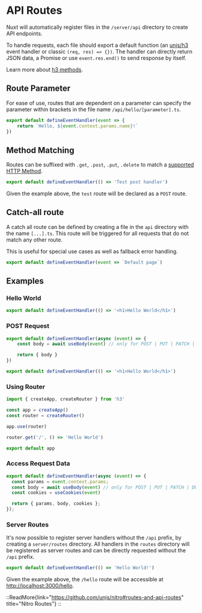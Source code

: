 # API Routes

Nuxt will automatically register files in the `/server/api` directory to create API endpoints.

To handle requests, each file should export a default function (an [unjs/h3](https://github.com/unjs/h3) event handler or classic `(req, res) => {})`. The handler can directly return JSON data, a Promise or use `event.res.end()` to send response by itself.

Learn more about [h3 methods](https://www.jsdocs.io/package/h3#package-index-functions).

## Route Parameter

For ease of use, routes that are dependent on a parameter can specify the parameter within brackets in the file name `/api/hello/[parameter].ts`.

```ts [/server/api/hello/[name].ts]
export default defineEventHandler(event => {
    return `Hello, ${event.context.params.name}!`
})
```

## Method Matching

Routes can be suffixed with `.get`, `.post`, `.put`, `.delete` to match a [supported HTTP Method](https://github.com/unjs/nitro/blob/main/src/runtime/virtual/server-handlers.d.ts#L7).

```ts [/server/api/test.post.ts]
export default defineEventHandler(() => 'Test post handler')
```

Given the example above, the `test` route will be declared as a `POST` route.

## Catch-all route

A catch all route can be defined by creating a file in the `api` directory with the name `[...].ts`. This route will be triggered for all requests that do not match any other route.

This is useful for special use cases as well as fallback error handling.

```ts [/server/api/[...].ts]
export default defineEventHandler(event => `Default page`)
```

## Examples

### Hello World

```ts [/server/api/hello.ts]
export default defineEventHandler(() => '<h1>Hello World</h1>')
```

### POST Request

<code-group>
<code-block label="Basic" active>

```ts [/server/api/hello.ts]
export default defineEventHandler(async (event) => {
    const body = await useBody(event) // only for POST | PUT | PATCH | DELETE requests

    return { body }
})
```

</code-block>
<code-block label="Method Matching">

```ts [/server/api/hello.post.ts]
export default defineEventHandler(() => '<h1>Hello World</h1>')
```

</code-block>
</code-group>

### Using Router 

```ts [/server/api/hello.ts]
import { createApp, createRouter } from 'h3'

const app = createApp()
const router = createRouter()

app.use(router)

router.get('/', () => 'Hello World')

export default app
```

### Access Request Data

```ts
export default defineEventHandler(async (event) => {
  const params = event.context.params;
  const body = await useBody(event) // only for POST | PUT | PATCH | DELETE requests
  const cookies = useCookies(event)

  return { params, body, cookies };
});
```

### Server Routes

It's now possible to register server handlers without the `/api` prefix, by creating a `server/routes` directory. All handlers in the `routes` directory will be registered as server routes and can be directly requested without the `/api` prefix.

```ts [/server/routes/hello.ts]
export default defineEventHandler(() => 'Hello World!')
```

Given the example above, the `/hello` route will be accessible at <http://localhost:3000/hello>.

::ReadMore{link="https://github.com/unjs/nitro#routes-and-api-routes" title="Nitro Routes"}
::
